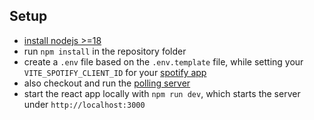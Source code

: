 ## Setup
- [install nodejs >=18](https://nodejs.org/en/download) 
- run `npm install` in the repository folder
- create a `.env` file based on the `.env.template` file, while setting your `VITE_SPOTIFY_CLIENT_ID` for your [spotify app](https://developer.spotify.com/documentation/web-api/concepts/apps)
- also checkout and run the [polling server](https://github.com/PTI-UHH/spotify-playback-poller)
- start the react app locally with `npm run dev`, which starts the server under `http://localhost:3000`
